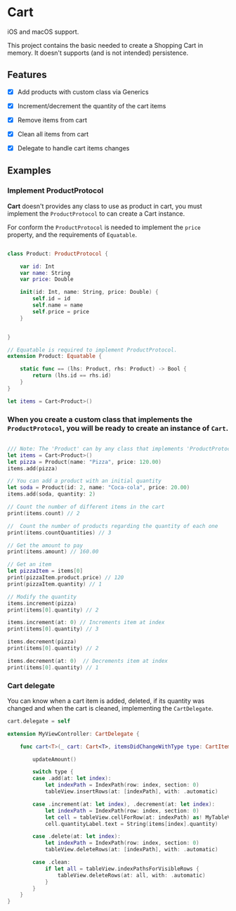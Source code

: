 # Cart

iOS and macOS support.

This project contains the basic needed to create a Shopping Cart in memory.
It doesn't supports (and is not intended) persistence.


## Features

- [x] Add products with custom class via Generics
- [x] Increment/decrement the quantity of the cart items
- [x] Remove items from cart
- [x] Clean all items from cart
- [x] Delegate to handle cart items changes


## Examples

### Implement ProductProtocol

**Cart** doesn't provides any class to use as product in cart, you must implement the `ProductProtocol` to can create a Cart instance.

For conform the `ProductProtocol` is needed to implement the `price` property, and the requirements of `Equatable`.

```swift

class Product: ProductProtocol {

    var id: Int
    var name: String
    var price: Double

    init(id: Int, name: String, price: Double) {
        self.id = id
        self.name = name
        self.price = price
    }


}

// Equatable is required to implement ProductProtocol.
extension Product: Equatable {

    static func == (lhs: Product, rhs: Product) -> Bool {
        return (lhs.id == rhs.id)
    }
}

```

```swift
let items = Cart<Product>()
```

###  When you create a custom class that implements the `ProductProtocol`, you will be ready to create an instance of `Cart`.

```swift

/// Note: The 'Product' can by any class that implements 'ProductProtocol'
let items = Cart<Product>()
let pizza = Product(name: "Pizza", price: 120.00)
items.add(pizza)

// You can add a product with an initial quantity
let soda = Product(id: 2, name: "Coca-cola", price: 20.00)
items.add(soda, quantity: 2)

// Count the number of different items in the cart
print(items.count) // 2

//  Count the number of products regarding the quantity of each one
print(items.countQuantities) // 3

// Get the amount to pay
print(items.amount) // 160.00

// Get an item
let pizzaItem = items[0]
print(pizzaItem.product.price) // 120
print(pizzaItem.quantity) // 1

// Modify the quantity
items.increment(pizza)
print(items[0].quantity) // 2

items.increment(at: 0) // Increments item at index
print(items[0].quantity) // 3

items.decrement(pizza)
print(items[0].quantity) // 2

items.decrement(at: 0)  // Decrements item at index
print(items[0].quantity) // 1


```


### Cart delegate

You can know when a cart item is added, deleted, if its quantity was changed and when the cart is cleaned, implementing the `CartDelegate`.

```swift
cart.delegate = self
```

```swift
extension MyViewController: CartDelegate {

    func cart<T>(_ cart: Cart<T>, itemsDidChangeWithType type: CartItemChangeType) where T : ProductProtocol {

        updateAmount()

        switch type {
        case .add(at: let index):
            let indexPath = IndexPath(row: index, section: 0)
            tableView.insertRows(at: [indexPath], with: .automatic)

        case .increment(at: let index), .decrement(at: let index):
            let indexPath = IndexPath(row: index, section: 0)
            let cell = tableView.cellForRow(at: indexPath) as! MyTableViewCell
            cell.quantityLabel.text = String(items[index].quantity)

        case .delete(at: let index):
            let indexPath = IndexPath(row: index, section: 0)
            tableView.deleteRows(at: [indexPath], with: .automatic)

        case .clean:
            if let all = tableView.indexPathsForVisibleRows {
                tableView.deleteRows(at: all, with: .automatic)
            }
        }
    }
}
```

